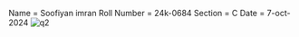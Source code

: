 Name = Soofiyan imran
Roll Number = 24k-0684
Section = C
Date = 7-oct-2024
![q2](https://github.com/user-attachments/assets/ee653613-33c3-481e-9c90-6109f1095a95)
